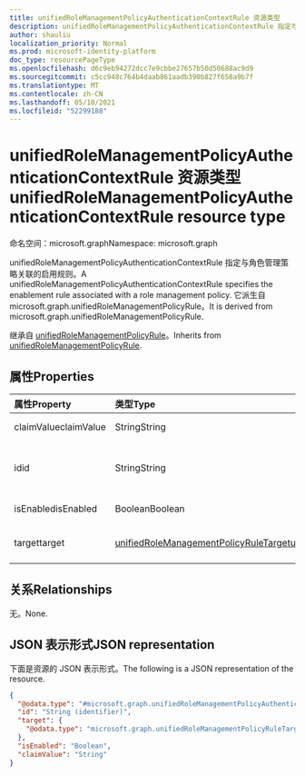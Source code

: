 ```yaml
---
title: unifiedRoleManagementPolicyAuthenticationContextRule 资源类型
description: unifiedRoleManagementPolicyAuthenticationContextRule 指定与角色管理策略关联的启用规则。 它派生自 microsoft.graph.unifiedRoleManagementPolicyRule。
author: shauliu
localization_priority: Normal
ms.prod: microsoft-identity-platform
doc_type: resourcePageType
ms.openlocfilehash: d6c9eb94272dcc7e9cbbe27657b50d50688ac9d9
ms.sourcegitcommit: c5cc948c764b4daab861aadb390b827f658a9b7f
ms.translationtype: MT
ms.contentlocale: zh-CN
ms.lasthandoff: 05/10/2021
ms.locfileid: "52299188"
---
```

# <a name="unifiedrolemanagementpolicyauthenticationcontextrule-resource-type"></a><span data-ttu-id="51bd3-104">unifiedRoleManagementPolicyAuthenticationContextRule 资源类型</span><span class="sxs-lookup"><span data-stu-id="51bd3-104">unifiedRoleManagementPolicyAuthenticationContextRule resource type</span></span>

<span data-ttu-id="51bd3-105">命名空间：microsoft.graph</span><span class="sxs-lookup"><span data-stu-id="51bd3-105">Namespace: microsoft.graph</span></span>

<span data-ttu-id="51bd3-106">unifiedRoleManagementPolicyAuthenticationContextRule 指定与角色管理策略关联的启用规则。</span><span class="sxs-lookup"><span data-stu-id="51bd3-106">A unifiedRoleManagementPolicyAuthenticationContextRule specifies the enablement rule associated with a role management policy.</span></span> <span data-ttu-id="51bd3-107">它派生自 microsoft.graph.unifiedRoleManagementPolicyRule。</span><span class="sxs-lookup"><span data-stu-id="51bd3-107">It is derived from microsoft.graph.unifiedRoleManagementPolicyRule.</span></span>

<span data-ttu-id="51bd3-108">继承自 [unifiedRoleManagementPolicyRule](../resources/unifiedrolemanagementpolicyrule.md)。</span><span class="sxs-lookup"><span data-stu-id="51bd3-108">Inherits from [unifiedRoleManagementPolicyRule](../resources/unifiedrolemanagementpolicyrule.md).</span></span>

## <a name="properties"></a><span data-ttu-id="51bd3-109">属性</span><span class="sxs-lookup"><span data-stu-id="51bd3-109">Properties</span></span>
|<span data-ttu-id="51bd3-110">属性</span><span class="sxs-lookup"><span data-stu-id="51bd3-110">Property</span></span>|<span data-ttu-id="51bd3-111">类型</span><span class="sxs-lookup"><span data-stu-id="51bd3-111">Type</span></span>|<span data-ttu-id="51bd3-112">说明</span><span class="sxs-lookup"><span data-stu-id="51bd3-112">Description</span></span>|
|:---|:---|:---|
|<span data-ttu-id="51bd3-113">claimValue</span><span class="sxs-lookup"><span data-stu-id="51bd3-113">claimValue</span></span>|<span data-ttu-id="51bd3-114">String</span><span class="sxs-lookup"><span data-stu-id="51bd3-114">String</span></span>|<span data-ttu-id="51bd3-115">身份验证上下文声明的值。</span><span class="sxs-lookup"><span data-stu-id="51bd3-115">Value of the authentication context claim.</span></span>|
|<span data-ttu-id="51bd3-116">id</span><span class="sxs-lookup"><span data-stu-id="51bd3-116">id</span></span>|<span data-ttu-id="51bd3-117">String</span><span class="sxs-lookup"><span data-stu-id="51bd3-117">String</span></span>|<span data-ttu-id="51bd3-118">规则的唯一标识符。</span><span class="sxs-lookup"><span data-stu-id="51bd3-118">Unique identifier for the rule.</span></span> <span data-ttu-id="51bd3-119">继承自 [unifiedRoleManagementPolicyRule](../resources/unifiedrolemanagementpolicyrule.md)</span><span class="sxs-lookup"><span data-stu-id="51bd3-119">Inherited from [unifiedRoleManagementPolicyRule](../resources/unifiedrolemanagementpolicyrule.md)</span></span>|
|<span data-ttu-id="51bd3-120">isEnabled</span><span class="sxs-lookup"><span data-stu-id="51bd3-120">isEnabled</span></span>|<span data-ttu-id="51bd3-121">Boolean</span><span class="sxs-lookup"><span data-stu-id="51bd3-121">Boolean</span></span>|<span data-ttu-id="51bd3-122">指示设置是否已启用。</span><span class="sxs-lookup"><span data-stu-id="51bd3-122">Indicates if the setting is enabled.</span></span>|
|<span data-ttu-id="51bd3-123">target</span><span class="sxs-lookup"><span data-stu-id="51bd3-123">target</span></span>|[<span data-ttu-id="51bd3-124">unifiedRoleManagementPolicyRuleTarget</span><span class="sxs-lookup"><span data-stu-id="51bd3-124">unifiedRoleManagementPolicyRuleTarget</span></span>](../resources/unifiedrolemanagementpolicyruletarget.md)|<span data-ttu-id="51bd3-125">规则的目标。</span><span class="sxs-lookup"><span data-stu-id="51bd3-125">The target for the rule.</span></span> <span data-ttu-id="51bd3-126">继承自 [unifiedRoleManagementPolicyRule](../resources/unifiedrolemanagementpolicyrule.md)</span><span class="sxs-lookup"><span data-stu-id="51bd3-126">Inherited from [unifiedRoleManagementPolicyRule](../resources/unifiedrolemanagementpolicyrule.md)</span></span>|

## <a name="relationships"></a><span data-ttu-id="51bd3-127">关系</span><span class="sxs-lookup"><span data-stu-id="51bd3-127">Relationships</span></span>
<span data-ttu-id="51bd3-128">无。</span><span class="sxs-lookup"><span data-stu-id="51bd3-128">None.</span></span>

## <a name="json-representation"></a><span data-ttu-id="51bd3-129">JSON 表示形式</span><span class="sxs-lookup"><span data-stu-id="51bd3-129">JSON representation</span></span>
<span data-ttu-id="51bd3-130">下面是资源的 JSON 表示形式。</span><span class="sxs-lookup"><span data-stu-id="51bd3-130">The following is a JSON representation of the resource.</span></span>
<!-- {
  "blockType": "resource",
  "keyProperty": "id",
  "@odata.type": "microsoft.graph.unifiedRoleManagementPolicyAuthenticationContextRule",
  "baseType": "microsoft.graph.unifiedRoleManagementPolicyRule",
  "openType": false
}
-->
``` json
{
  "@odata.type": "#microsoft.graph.unifiedRoleManagementPolicyAuthenticationContextRule",
  "id": "String (identifier)",
  "target": {
    "@odata.type": "microsoft.graph.unifiedRoleManagementPolicyRuleTarget"
  },
  "isEnabled": "Boolean",
  "claimValue": "String"
}
```

